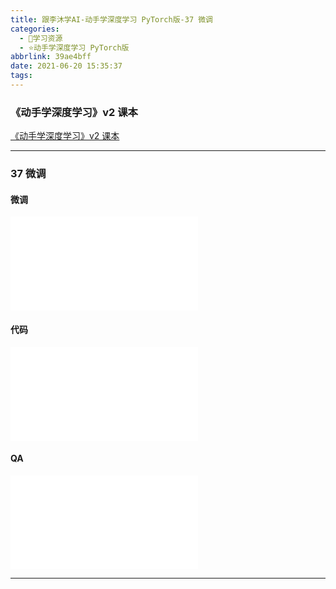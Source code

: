 ```yaml
---
title: 跟李沐学AI-动手学深度学习 PyTorch版-37 微调
categories:
  - 🌙学习资源
  - ⭐动手学深度学习 PyTorch版
abbrlink: 39ae4bff
date: 2021-06-20 15:35:37
tags:
---
```


### 《动手学深度学习》v2 课本

[《动手学深度学习》v2 课本](http://zh.d2l.ai/)

***

### 37 微调

#### 微调

<iframe src="//player.bilibili.com/player.html?aid=631134930&bvid=BV1Sb4y1d7CR&cid=357000346&page=1" scrolling="no" border="0" frameborder="no" framespacing="0" allowfullscreen="true"> </iframe>

<!--more-->

#### 代码

<iframe src="//player.bilibili.com/player.html?aid=631134930&bvid=BV1Sb4y1d7CR&cid=357000451&page=2" scrolling="no" border="0" frameborder="no" framespacing="0" allowfullscreen="true"> </iframe>

#### QA

<iframe src="//player.bilibili.com/player.html?aid=631134930&bvid=BV1Sb4y1d7CR&cid=357000547&page=3" scrolling="no" border="0" frameborder="no" framespacing="0" allowfullscreen="true"> </iframe>

***
